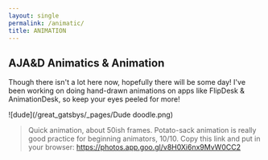 ```yaml
---
layout: single
permalink: /animatic/
title: ANIMATION
---
```

## AJA&D Animatics & Animation
Though there isn't a lot here now, hopefully there will be some day! I've been working on doing hand-drawn animations on apps like FlipDesk & AnimationDesk, so keep your eyes peeled for more!

![dude](/great_gatsbys/_pages/Dude doodle.png)
>Quick animation, about 50ish frames. Potato-sack animation is really good practice for beginning animators, 10/10.
Copy this link and put in your browser: https://photos.app.goo.gl/v8H0Xi6nx9MvW0CC2
